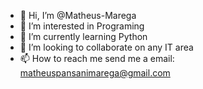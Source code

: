 - 👋 Hi, I’m @Matheus-Marega
- 👀 I’m interested in Programing
- 🌱 I’m currently learning Python
- 💞️ I’m looking to collaborate on any IT area
- 📫 How to reach me send me a email: matheuspansanimarega@gmail.com

<!---
Matheus-Marega/Matheus-Marega is a ✨ special ✨ repository because its `README.md` (this file) appears on your GitHub profile.
You can click the Preview link to take a look at your changes.
--->
